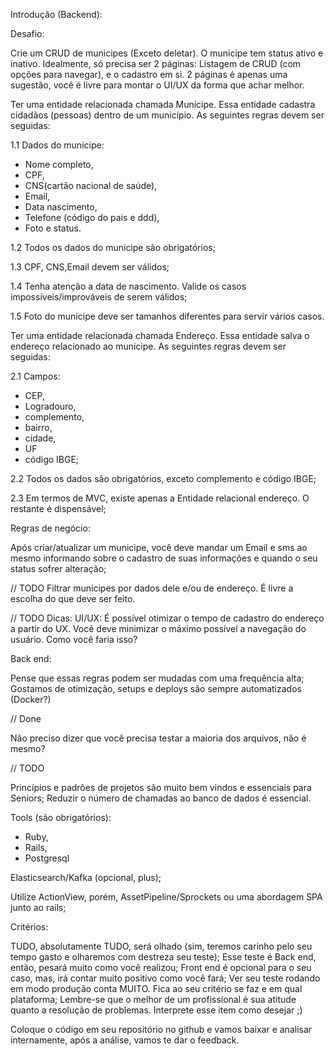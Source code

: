 Introdução (Backend):

Desafio:

Crie um CRUD de municipes (Exceto deletar).
O municipe tem status ativo e inativo. Idealmente, só precisa ser 2
páginas: Listagem de CRUD (com opções para navegar), e o cadastro em si.
2 páginas é apenas uma sugestão, você é livre para montar o UI/UX da forma que achar melhor.

Ter uma entidade relacionada chamada Munícipe.
Essa entidade cadastra cidadãos (pessoas) dentro de um município.
As seguintes regras devem ser seguidas:

1.1 Dados do munícipe:
- Nome completo,
- CPF,
- CNS(cartão nacional de saúde),
- Email,
- Data nascimento,
- Telefone (código do pais e ddd),
- Foto e status.

1.2 Todos os dados do munícipe são obrigatórios;

1.3 CPF, CNS,Email devem ser válidos;

1.4 Tenha atenção a data de nascimento. Valide os casos impossíveis/improváveis de serem válidos;

1.5 Foto do munícipe deve ser tamanhos diferentes para servir vários casos.

Ter uma entidade relacionada chamada Endereço.
Essa entidade salva o endereço relacionado ao municipe.
As seguintes regras devem ser seguidas:

2.1 Campos:
- CEP,
- Logradouro,
- complemento,
- bairro,
- cidade,
- UF
- código IBGE;

2.2 Todos os dados são obrigatórios, exceto complemento e código IBGE;

2.3 Em termos de MVC, existe apenas a Entidade relacional endereço.
O restante é dispensável;

Regras de negócio:

Após criar/atualizar um municipe, você deve mandar um Email
e sms ao mesmo informando sobre o cadastro de suas informações
e quando o seu status sofrer alteração;

// TODO
Filtrar municipes por dados dele e/ou de endereço. É livre a escolha do que deve ser feito.

// TODO Dicas:
UI/UX: É possível otimizar o tempo de cadastro do endereço a partir do UX.
Você deve minimizar o máximo possível a navegação do usuário. Como você faria isso?

Back end:

Pense que essas regras podem ser mudadas com uma frequência alta;
Gostamos de otimização, setups e deploys são sempre automatizados (Docker?)

// Done

Não preciso dizer que você precisa testar a maioria dos arquivos, não é mesmo?

// TODO

Princípios e padrões de projetos são muito bem vindos e essenciais para Seniors;
Reduzir o número de chamadas ao banco de dados é essencial.

Tools (são obrigatórios):
- Ruby,
- Rails,
- Postgresql

Elasticsearch/Kafka (opcional, plus);

Utilize ActionView, porém, AssetPipeline/Sprockets ou uma abordagem SPA junto ao rails;

Critérios:

TUDO, absolutamente TUDO, será olhado
(sim, teremos carinho pelo seu tempo gasto e olharemos com destreza seu teste);
Esse teste é Back end, então, pesará muito como você realizou;
Front end é opcional para o seu caso, mas, irá contar muito positivo como você fará;
Ver seu teste rodando em modo produção conta MUITO.
Fica ao seu critério se faz e em qual plataforma;
Lembre-se que o melhor de um profissional é sua atitude quanto a resolução de problemas.
Interprete esse item como desejar ;)

Coloque o código em seu repositório no github e vamos baixar e analisar internamente,
após a análise,
vamos te dar o feedback.
